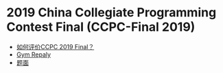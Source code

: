 # 2019 China Collegiate Programming Contest Final (CCPC-Final 2019)

- [如何评价CCPC 2019 Final？](https://www.zhihu.com/question/351731654)
- [Gym Repaly](https://codeforces.com/gym/102431)
- [题面](https://upload-file.xcpcio.com/ccpc/2019/2019-CCPC-Final-statements.pdf)
